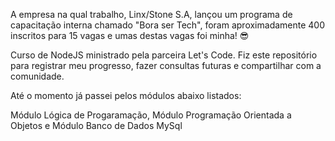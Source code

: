 A empresa na qual trabalho, Linx/Stone S.A, lançou um programa de capacitação interna chamado "Bora ser Tech", foram aproximadamente 400 inscritos para 15 vagas e umas destas vagas foi minha! 😎

Curso de NodeJS ministrado pela parceira Let's Code. Fiz este repositório para registrar meu progresso, fazer consultas futuras e compartilhar com a comunidade.

Até o momento já passei pelos módulos abaixo listados:

Módulo Lógica de Progaramação, Módulo Programação Orientada a Objetos e Módulo Banco de Dados MySql
